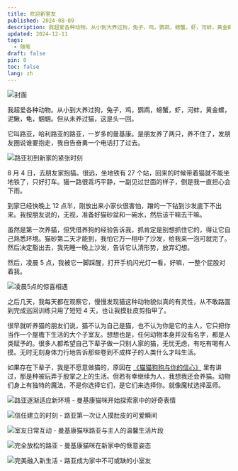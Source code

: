 ```yaml
---
title: 欢迎新室友
published: 2024-08-09
description: 我超爱各种动物。从小到大养过狗，兔子，鸡，鹦鹉，螃蟹，虾，河蚌，黄金螺，泥鳅，龟，蝈蝈。但从未养过猫，这是头一回。
updated: 2024-12-11
tags:
  - 随笔
draft: false
pin: 0
toc: false
lang: zh
---
```


![封面](./_images/欢迎新室友-1754590543861.webp)

我超爱各种动物。从小到大养过狗，兔子，鸡，鹦鹉，螃蟹，虾，河蚌，黄金螺，泥鳅，龟，蝈蝈。但从未养过猫，这是头一回。

它叫路亚，哈利路亚的路亚，一岁多的曼基康。是朋友养了两只，养不住了，发朋友圈说谁要抱走，我自告奋勇一个电话打了过去。

![路亚初到新家的紧张时刻](./_images/欢迎新室友-1754590578805.webp)

8 月 4 日，去朋友家抱猫。很远，坐地铁有 27 个站，回来的时候带着猫就不能坐地铁了，只好打车。猫一路很乖巧平静，一副见过世面的样子，倒是我一直担心会下雨。

到家已经快晚上 12 点半，刚放出来小家伙很害怕，蹭的一下钻到沙发底下不出来。我按朋友说的，无视，准备好猫砂盆和一碗水，然后该干嘛去干嘛。

虽然是第一次养猫，但凭借养狗的经验告诉我，抓肯定是别想抓住它的，得让它自己熟悉环境。猫砂第二天才能到，我怕它万一相中了沙发，给我来一泡可就完了。然后决定豁出去，我先睡一晚上沙发，告诉它认清形势，放弃幻想。

然后，凌晨 5 点，我被它一脚踩醒，打开手机闪光灯一看，好嘛，一整个屁股对着我。

![凌晨5点的惊喜相遇](./_images/欢迎新室友-1754590653366.webp)

之后几天，我每天都在观察它，慢慢发现猫这种动物貌似真的有灵性，从不敢路面到完成巡回训练只用了短短 4 天，也让我摸肚皮剪指甲了。

很早就听养猫的朋友们说，猫不认为自己是猫，也不认为你是它的主人，它只把你当作一个屋檐下生活的大个子室友。想想也是，任何动物本身并没有名字，都是人类赋予的。很多人都希望自己下辈子做一只别人家的猫，无忧无虑，有吃有喝有人摸。无时无刻身体力行地告诉那些卷到不成样子的人类什么才叫生活。

如果存在下辈子，我是不愿意做猫的，原因在 [《猫猫狗狗与你的信心》](/posts/猫猫狗狗与你的信心/) 里有讲过，那是种被玩弄于股掌之上的生活。但若有幸继续为人，我想我还会养猫。动物们身上有独特的魔法，不是你选择它们，是它们来选择你。就像魔杖选择巫师。

![路亚逐渐适应新环境 - 曼基康猫咪开始探索家中的好奇表情](./_images/欢迎新室友-1754590663829.webp)

![信任建立的时刻 - 路亚第一次让人摸肚皮的可爱瞬间](./_images/欢迎新室友-1754590674747.webp)

![室友日常互动 - 曼基康猫咪路亚与主人的温馨生活片段](./_images/欢迎新室友-1754590691347.webp)

![完全放松的路亚 - 曼基康猫咪在新家中的惬意姿态](./_images/欢迎新室友-1754590707977.webp)

![完美融入新生活 - 路亚成为家中不可或缺的小室友](./_images/欢迎新室友-1754590715831.webp)